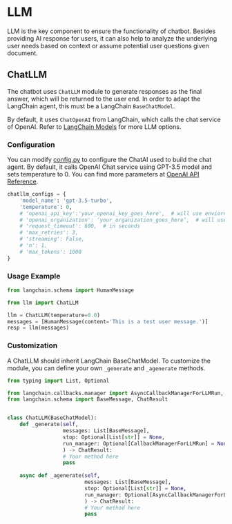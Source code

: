 # LLM

LLM is the key component to ensure the functionality of chatbot. Besides providing AI response for users, it can also help to analyze the underlying user needs based on context or assume potential user questions given document.

## ChatLLM

The chatbot uses `ChatLLM` module to generate responses as the final answer, which will be returned to the user end. In order to adapt the LangChain agent, this must be a LangChain `BaseChatModel`.

By default, it uses `ChatOpenAI` from LangChain, which calls the chat service of OpenAI.
Refer to [LangChain Models](https://python.langchain.com/en/latest/modules/models.html) for more LLM options.

### Configuration

You can modify [config.py](./config.py) to configure the ChatAI used to build the chat agent.
By default, it calls OpenAI Chat service using GPT-3.5 model and sets temperature to 0.
You can find more parameters at [OpenAI API Reference](https://platform.openai.com/docs/api-reference/chat).

```python
chatllm_configs = {
    'model_name': 'gpt-3.5-turbo',
    'temperature': 0,
    # 'openai_api_key':'your_openai_key_goes_here',  # will use enviornment variable if not set in configs
    # 'openai_organization': ‘your_organization_goes_here’,  # will use enviornment variable if not set in configs
    # 'request_timeout': 600,  # in seconds
    # 'max_retries': 3,
    # 'streaming': False,
    # 'n': 1,
    # 'max_tokens': 1000
}
```

### Usage Example

```python
from langchain.schema import HumanMessage

from llm import ChatLLM

llm = ChatLLM(temperature=0.0)
messages = [HumanMessage(content='This is a test user message.')]
resp = llm(messages)
```

### Customization

A ChatLLM should inherit LangChain BaseChatModel.
To customize the module, you can define your own `_generate` and `_agenerate` methods.

```python
from typing import List, Optional

from langchain.callbacks.manager import AsyncCallbackManagerForLLMRun, CallbackManagerForLLMRun
from langchain.schema import BaseMessage, ChatResult


class ChatLLM(BaseChatModel):
    def _generate(self,
                  messages: List[BaseMessage],
                  stop: Optional[List[str]] = None,
                  run_manager: Optional[CallbackManagerForLLMRun] = None
                  ) -> ChatResult:
                  # Your method here
                  pass
    
    async def _agenerate(self,
                         messages: List[BaseMessage],
                         stop: Optional[List[str]] = None,
                         run_manager: Optional[AsyncCallbackManagerForLLMRun] = None,
                         ) -> ChatResult:
                         # Your method here
                         pass
```
